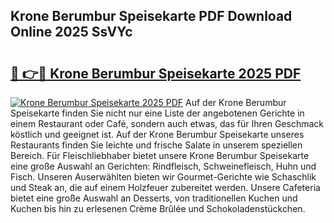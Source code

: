 ## Krone Berumbur Speisekarte PDF Download Online 2025 SsVYc

# <h2><a href="http://gc8dgnm.nevu.top/?p=Krone+Berumbur+Speisekarte">🔗 👉🔴 Krone Berumbur Speisekarte 2025 PDF</a></h2>

[![Krone Berumbur Speisekarte 2025 PDF](https://i.imgur.com/dBaPXMq.png)](http://gc8dgnm.nevu.top/?p=Krone+Berumbur+Speisekarte)
Auf der Krone Berumbur Speisekarte finden Sie nicht nur eine Liste der angebotenen Gerichte in einem Restaurant oder Café, sondern auch etwas, das für Ihren Geschmack köstlich und geeignet ist. Auf der Krone Berumbur Speisekarte unseres Restaurants finden Sie leichte und frische Salate in unserem speziellen Bereich. Für Fleischliebhaber bietet unsere Krone Berumbur Speisekarte eine große Auswahl an Gerichten: Rindfleisch, Schweinefleisch, Huhn und Fisch. Unseren Auserwählten bieten wir Gourmet-Gerichte wie Schaschlik und Steak an, die auf einem Holzfeuer zubereitet werden. Unsere Cafeteria bietet eine große Auswahl an Desserts, von traditionellen Kuchen und Kuchen bis hin zu erlesenen Crème Brûlée und Schokoladenstückchen.
